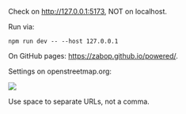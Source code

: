 Check on http://127.0.0.1:5173, NOT on localhost.

Run via:

    npm run dev -- --host 127.0.0.1

On GitHub pages: https://zabop.github.io/powered/.

Settings on openstreetmap.org:

![](https://i.imgur.com/r1YPlAn.png)

Use space to separate URLs, not a comma.
